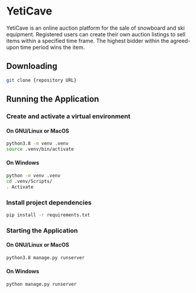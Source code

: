 # YetiCave

YetiCave is an online auction platform for the sale of snowboard and ski equipment. Registered users can create their own auction listings to sell items within a specified time frame. The highest bidder within the agreed-upon time period wins the item.

## Downloading

```bash
git clone {repository URL}
```

## Running the Application

### Create and activate a virtual environment

#### On GNU/Linux or MacOS

```bash
python3.8 -m venv .venv
source .venv/bin/activate
```

#### On Windows

```bash
python -m venv .venv
cd .venv/Scripts/
. Activate
```

### Install project dependencies

```bash
pip install -r requirements.txt
```

### Starting the Application

#### On GNU/Linux or MacOS

```bash
python3.8 manage.py runserver
```

#### On Windows

```bash
python manage.py runserver
```
